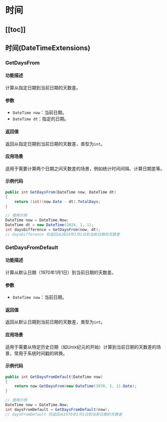 # 时间

[[toc]]
---

## 时间(DateTimeExtensions)

### GetDaysFrom

#### 功能描述

计算从指定日期到当前日期的天数差。

#### 参数

- `DateTime now`：当前日期。
- `DateTime dt`：指定的日期。

#### 返回值

返回从指定日期到当前日期的天数差，类型为`int`。

#### 应用场景

适用于需要计算两个日期之间天数差的场景，例如统计时间间隔、计算日期差等。

#### 示例代码

```csharp
public int GetDaysFrom(DateTime now, DateTime dt)
{
    return (int)(now.Date - dt).TotalDays;
}

// 使用示例
DateTime now = DateTime.Now;
DateTime dt = new DateTime(2024, 1, 1);
int daysDifference = GetDaysFrom(now, dt);
// daysDifference 将返回从2024年1月1日到当前日期的天数差
```

### GetDaysFromDefault

#### 功能描述

计算从默认日期（1970年1月1日）到当前日期的天数差。

#### 参数

- `DateTime now`：当前日期。

#### 返回值

返回从默认日期到当前日期的天数差，类型为`int`。

#### 应用场景

适用于需要从特定历史日期（如Unix纪元的开始）计算到当前日期的天数差的场景，常用于系统时间戳的转换。

#### 示例代码

```csharp
public int GetDaysFromDefault(DateTime now)
{
    return now.GetDaysFrom(new DateTime(1970, 1, 1).Date);
}

// 使用示例
DateTime now = DateTime.Now;
int daysFromDefault = GetDaysFromDefault(now);
// daysFromDefault 将返回从1970年1月1日到当前日期的天数差
```
